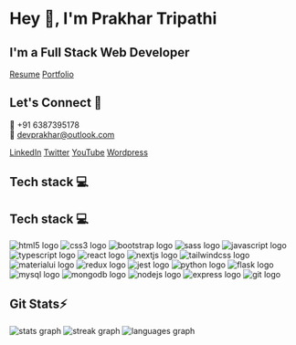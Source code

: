# Hey 👋, I'm **Prakhar Tripathi**

<!-- About me -->

## I'm a **Full Stack Web Developer**

[Resume](link-to-resume)
[Portfolio](link-to-portfolio)

<!-- Connect -->

## Let's Connect 🤝

📱 +91 6387395178  
📧 devprakhar@outlook.com

[LinkedIn](https://www.linkedin.com/in/prakhar489/) [Twitter](https://twitter.com/prakhar_4896) [YouTube](https://www.youtube.com/@prakhartripathi5281/) [Wordpress](https://prakharsvnit.wordpress.com/)

<!---------------------Tech Stack------------------------->

## Tech stack 💻

## Tech stack 💻

![html5 logo](https://img.shields.io/badge/HTML5-E34F26?logo=html5&logoColor=white&style=for-the-badge) ![css3 logo](https://img.shields.io/badge/CSS3-1572B6?logo=css3&logoColor=white&style=for-the-badge) ![bootstrap logo](https://img.shields.io/badge/Bootstrap-7952B3?logo=bootstrap&logoColor=white&style=for-the-badge) ![sass logo](https://img.shields.io/badge/Sass-CC6699?logo=sass&logoColor=black&style=for-the-badge) ![javascript logo](https://img.shields.io/badge/JavaScript-F7DF1E?logo=javascript&logoColor=black&style=for-the-badge) ![typescript logo](https://img.shields.io/badge/TypeScript-3178C6?logo=typescript&logoColor=white&style=for-the-badge) ![react logo](https://img.shields.io/badge/React-61DAFB?logo=react&logoColor=black&style=for-the-badge) ![nextjs logo](https://img.shields.io/badge/Next.js-000000?logo=nextdotjs&logoColor=white&style=for-the-badge) ![tailwindcss logo](https://img.shields.io/badge/Tailwind%20CSS-06B6D4?logo=tailwindcss&logoColor=black&style=for-the-badge) ![materialui logo](https://img.shields.io/badge/MUI-007FFF?logo=mui&logoColor=white&style=for-the-badge) ![redux logo](https://img.shields.io/badge/Redux-764ABC?logo=redux&logoColor=white&style=for-the-badge) ![jest logo](https://img.shields.io/badge/Jest-C21325?logo=jest&logoColor=white&style=for-the-badge) ![python logo](https://img.shields.io/badge/Python-3776AB?logo=python&logoColor=white&style=for-the-badge) ![flask logo](https://img.shields.io/badge/Flask-000000?logo=flask&logoColor=white&style=for-the-badge) ![mysql logo](https://img.shields.io/badge/MySQL-4479A1?logo=mysql&logoColor=white&style=for-the-badge) ![mongodb logo](https://img.shields.io/badge/MongoDB-47A248?logo=mongodb&logoColor=white&style=for-the-badge) ![nodejs logo](https://img.shields.io/badge/Node.js-339933?logo=nodedotjs&logoColor=white&style=for-the-badge) ![express logo](https://img.shields.io/badge/Express-000000?logo=express&logoColor=white&style=for-the-badge) ![git logo](https://img.shields.io/badge/Git-F05032?logo=git&logoColor=white&style=for-the-badge)

## Git Stats⚡

![stats graph](https://github-readme-stats.vercel.app/api?username=Prakharsvnit&hide_title=false&hide_rank=false&show_icons=true&include_all_commits=true&count_private=true&disable_animations=false&theme=dark&locale=en&hide_border=false&order=1)
![streak graph](https://streak-stats.demolab.com?user=Prakharsvnit&locale=en&mode=daily&theme=dark&hide_border=false&border_radius=5&order=3)
![languages graph](https://github-readme-stats.vercel.app/api/top-langs?username=Prakharsvnit&locale=en&hide_title=false&layout=compact&card_width=320&langs_count=5&theme=dark&hide_border=false&order=2)
